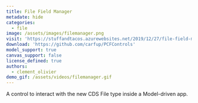 ```yaml
---
title: File Field Manager
metadate: hide
categories:
  - file
image: /assets/images/filemanager.png
visit: 'https://stuffandtacos.azurewebsites.net/2019/12/27/file-field-manager-for-model-driven-app/'
download: 'https://github.com/carfup/PCFControls'
model_support: true
canvas_support: false
license_defined: true
authors:
  - clement_olivier
demo_gif: /assets/videos/filemanager.gif
---
```


A control to interact with the new CDS File type inside a Model-driven app.
